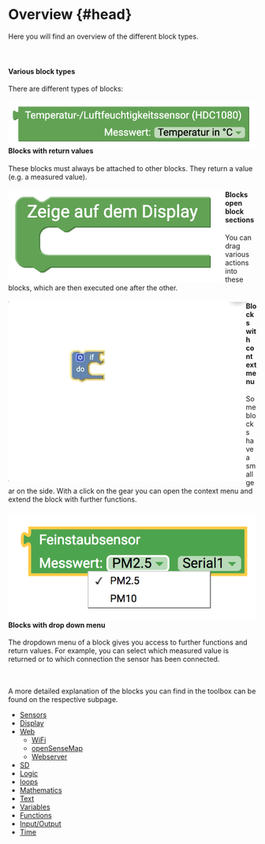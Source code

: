 # Overview {#head}

<div class="description">Here you will find an overview of the different block types.</div>

<div class="line">
    <br>
    <br>
</div>

#### Various block types

There are different types of blocks:

<div class="container">
    <div class="row">
        <div class="col-md-6">
            <img src="../pictures/blocks/sensors/sensors1.png" alt="block" align="left"></div>
        <div class="col-md-6">
        <h4>Blocks with return values </h4>
            These blocks must always be attached to other blocks. They return a value (e.g. a measured value).
         </div>
    </div>
</div>

<div class="container">
    <div class="row">
        <div class="col-md-6">
            <img src="../pictures/blocks/display/display2.png" alt="block" align="left"></div>
        <div class="col-md-6">
        <h4>Blocks open block sections</h4>
            You can drag various actions into these blocks, which are then executed one after the other.  
         </div>
    </div>
</div>

<div class="container">
    <div class="row">
        <div class="col-md-6">
            <img src="../pictures/blocks/logic/logic-gif-0.gif" alt="block" align="left"></div>
        <div class="col-md-6">
        <h4>Blocks with context menu</h4>
            Some blocks have a small gear on the side. With a click on the gear you can open the context menu and extend the block with further functions.
         </div>
    </div>
</div>

<div class="container">
    <div class="row">
        <div class="col-md-6">
            <img src="../pictures/blocks/dropdown.png" alt="block" align="left"></div>
        <div class="col-md-6">
        <h4>Blocks with drop down menu</h4>
            The dropdown menu of a block gives you access to further functions and return values. For example, you can select which measured value is returned or to which connection the sensor has been connected.
         </div>
    </div>
</div>

<div class="line">
    <br>
    <br>
</div>


A more detailed explanation of the blocks you can find in the toolbox can be found on the respective subpage. 

* [Sensors](../bloecke/sensoren.md)
* [Display](../bloecke/display.md)
* [Web](../bloecke/web.md)
    - [WiFi](../bloecke/wifi.md)
    - [openSenseMap](../bloecke/opensensemap.md)
    - [Webserver](../bloecke/webserver.md)
* [SD](../bloecke/sd.md)
* [Logic](../bloecke/logik.md)
* [loops](../blocks/loops.md)
* [Mathematics](../bloecke/mathematik.md)
* [Text](../bloecke/text.md)
* [Variables](../bloecke/variablen.md)
* [Functions](../bloecke/funktionen.md)
* [Input/Output](../bloecke/Input_Output.md)
* [Time](../bloecke/zeit.md)

